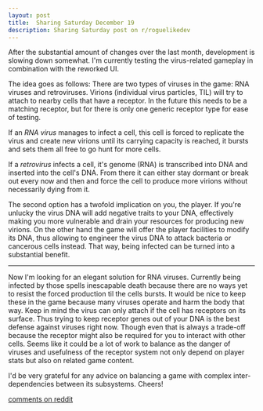 ```yaml
---
layout: post
title:  Sharing Saturday December 19
description: Sharing Saturday post on r/roguelikedev
---
```


After the substantial amount of changes over the last month, development is slowing down somewhat. I'm currently testing the virus-related gameplay in combination with the reworked UI.

The idea goes as follows: There are two types of viruses in the game: RNA viruses and retroviruses. Virions (individual virus particles, TIL) will try to attach to nearby cells that have a receptor. In the future this needs to be a matching receptor, but for there is only one generic receptor type for ease of testing.

If an *RNA virus* manages to infect a cell, this cell is forced to replicate the virus and create new virions until its carrying capacity is reached, it bursts and sets them all free to go hunt for more cells.

If a *retrovirus* infects a cell, it's genome (RNA) is transcribed into DNA and inserted into the cell's DNA. From there it can either stay dormant or break out every now and then and force the cell to produce more virions without necessarily dying from it.

The second option has a twofold implication on you, the player. If you're unlucky the virus DNA will add negative traits to your DNA, effectively making you more vulnerable and drain your resources for producing new virions. On the other hand the game will offer the player facilities to modify its DNA, thus allowing to engineer the virus DNA to attack bacteria or cancerous cells instead. That way, being infected can be turned into a substantial benefit.

---

Now I'm looking for an elegant solution for RNA viruses. Currently being infected by those spells inescapable death because there are no ways yet to resist the forced production til the cells bursts. It would be nice to keep these in the game because many viruses operate and harm the body that way. Keep in mind the virus can only attach if the cell has receptors on its surface. Thus trying to keep receptor genes out of your DNA is the best defense against viruses right now. Though even that is always a trade-off because the receptor might also be required for you to interact with other cells. Seems like it could be a lot of work to balance as the danger of viruses and usefulness of the receptor system not only depend on player stats but also on related game content.

I'd be very grateful for any advice on balancing a game with complex inter-dependencies between its subsystems. Cheers!

[comments on reddit](https://www.reddit.com/r/roguelikedev/comments/kfwz2m/sharing_saturday_342/)

